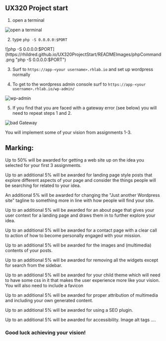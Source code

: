 ## UX320 Project start

1. open a terminal

![open a terminal](https://rhildred.github.io/UX320ProjectStart/READMEImages/StartTerminal.png "open a terminal")

2. type `php -S 0.0.0.0:$PORT`

![php -S 0.0.0.0:$PORT](https://rhildred.github.io/UX320ProjectStart/READMEImages/phpCommand.png "php -S 0.0.0.0:$PORT")

3. Surf to `https://app-<your username>.rhlab.io` and set up wordpress normally

4. To get to the wordpress admin console surf to `https://app-<your username>.rhlab.io/wp-admin/`

![wp-admin](https://rhildred.github.io/UX320ProjectStart/READMEImages/wp-admin.PNG "wp-admin")

5. If you find that you are faced with a gateway error (see below) you will need to repeat steps 1 and 2.

![bad Gateway](https://rhildred.github.io/UX320ProjectStart/READMEImages/badGateway.png "bad Gateway")


You will implement some of your vision from assignments 1-3.

## Marking:

Up to 50% will be awarded for getting a web site up on the idea you selected for your first 3 assignments.

Up to an additional 5% will be awarded for landing page style posts that explore different aspects of your page and consider the things people will be searching for related to your idea.

An additional 5% will be awarded for changing the "Just another Wordpress site" tagline to something more in line with how people will find your site.

Up to an additional 5% will be awarded for an about page that gives your user context for a landing page and draws them in to further explore your idea.

Up to an additional 5% will be awarded for a contact page with a clear call to action of how to become personally engaged with your mission.

Up to an additional 5% will be awarded for the images and (multimedia) contents of your posts.

Up to an additional 5% will be awarded for removing all the widgets except for search from the sidebar.

Up to an additional 5% will be awarded for your child theme which will need to have some css in it that makes the user experience more like your vision. You will also need to include a favicon

Up to an additional 5% will be awarded for proper attribution of multimedia and including your own generated content.

Up to an additional 5% will be awarded for using a SEO plugin.

Up to an additional 5% will be awarded for accessibility. Image alt tags ....

### Good luck achieving your vision!
